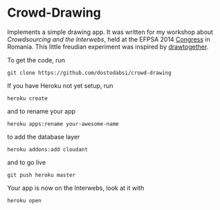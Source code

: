 # Crowd-Drawing

Implements a simple drawing app. It was written for my workshop about *Crowdsourcing and the Interwebs*, held at the EFPSA 2014 [Congress](http://more.efpsa.org/congress2014/) in Romania.
This little freudian experiment was inspired by [drawtogether](https://github.com/NYUCCL/drawtogether).

To get the code, run
```
git clone https://github.com/dostodabsi/crowd-drawing
```
If you have Heroku not yet setup, run
```
heroku create
```

and to rename your app
```
heroku apps:rename your-awesome-name
```

to add the database layer
```
heroku addons:add cloudant
```

and to go live
```
git push heroku master
```

Your app is now on the Interwebs, look at it with
```
heroku open
```
